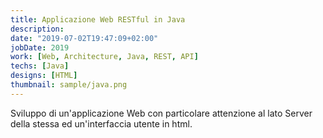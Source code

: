 ```yaml
---
title: Applicazione Web RESTful in Java
description:
date: "2019-07-02T19:47:09+02:00"
jobDate: 2019
work: [Web, Architecture, Java, REST, API]
techs: [Java]
designs: [HTML]
thumbnail: sample/java.png
---
```


Sviluppo di un'applicazione Web con particolare attenzione al lato Server della stessa ed un'interfaccia utente in html.